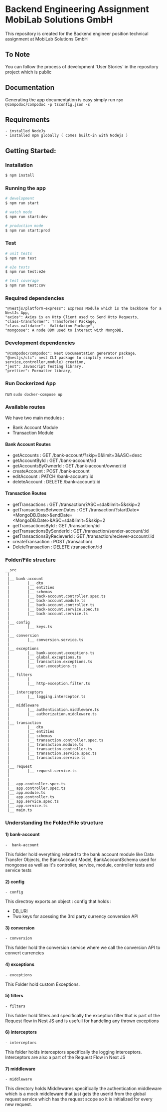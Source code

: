 # Backend Engineering Assignment MobiLab Solutions GmbH

This repository is created for the Backend engineer position technical assignment at MobiLab Solutions GmbH

## To Note

You can follow the process of development 'User Stories' in the repository project which is public 

## Documentation 

Generating the app documentation is easy 
simply run `npx @compodoc/compodoc -p tsconfig.json -s`

## Requirements
    - installed NodeJs  
    - installed npm globally ( comes built-in with Nodejs )

## Getting Started:

### Installation

```bash
$ npm install
```

### Running the app

```bash
# development
$ npm run start

# watch mode
$ npm run start:dev

# production mode
$ npm run start:prod
```

### Test

```bash
# unit tests
$ npm run test

# e2e tests
$ npm run test:e2e

# test coverage
$ npm run test:cov
```

### Required dependencies 
    "@nestjs/platform-express": Express Module which is the backbone for a NestJs App,
    "axios": Axios is an Http Client used to Send Http Requests,
    "class-transformer": Transformer Package,
    "class-validator":  Validation Package",
    "mongoose": A node ODM used to interact with MongoDB,
    
### Development dependencies 
    "@compodoc/compodoc": Nest Documentation generator package,
    "@nestjs/cli": nest CLI package to simplify resource( service,controller,module) creation,
    "jest": Javascript Testing library,
    "prettier": Formatter library,
    
### Run Dockerized App
run
   `sudo docker-compose up`
    
### Available routes

We have two main modules : 
- Bank Account Module
- Transaction Module

#### Bank Account Routes
- getAccounts : GET /bank-account/?skip=0&limit=3&ASC=desc
- getAccountById : GET /bank-account/:id
- getAccountsByOwnerId : GET /bank-account/owner/:id
- createAccount : POST /bank-account
- editAccount : PATCH /bank-account/:id
- deleteAccount : DELETE /bank-account/:id

#### Transaction Routes
- getTransactions : GET /transaction/?ASC=sda&limit=5&skip=2
- getTransactionsBetweenDates : GET /transaction/?startDate=<MongoDB.Date>&endDate=<MongoDB.Date>&ASC=sda&limit=5&skip=2
- getTransactionsById : GET /transaction/:id
- getTransactionsBySenderId : GET /transaction/sender-account/:id
- getTransactionsByRecieverId : GET /transaction/reciever-account/:id
- createTransaction : POST /transaction/
- DeleteTransaction : DELETE /transaction/:id

### Folder/File structure 

    __src
     |
     |__ bank-account
     |        |__ dto 
     |        |__ entities
     |        |__ schemas 
     |        |__ back-account.controller.spec.ts
     |        |__ back-account.module.ts
     |        |__ back-account.controller.ts
     |        |__ back-account.service.spec.ts
     |        |__ back-account.service.ts
     |
     |__ config
     |        |__ keys.ts
     |
     |__ conversion
     |        |__ conversion.service.ts
     |         
     |__ exceptions
     |        |__ bank-account.exceptions.ts
     |        |__ global.exceptions.ts
     |        |__ transaction.exceptions.ts
     |        |__ user.exceptions.ts
     |
     |__ filters
     |        |
     |        |__ http-exception.filter.ts
     |
     |__ interceptors
     |        |__ logging.interceptor.ts
     |
     |__ middleware
     |        |__ authentication.middleware.ts
     |        |__ authorization.middleware.ts
     |
     |__ transaction    
     |        |__ dto 
     |        |__ entities
     |        |__ schemas 
     |        |__ transaction.controller.spec.ts
     |        |__ transaction.module.ts
     |        |__ transaction.controller.ts
     |        |__ transaction.service.spec.ts
     |        |__ transaction.service.ts
     |
     |__ request
     |        |__ request.service.ts
     |
     |
     |__ app.controller.spec.ts
     |__ app.controller.spec.ts
     |__ app.module.ts
     |__ app.controller.ts
     |__ app.service.spec.ts
     |__ app.service.ts
     |__ main.ts
     

### Understanding the Folder/File structure

#### 1) bank-account

    -  bank-account 

This folder hold everything related to the bank account module like Data Transfer Objects, the BankAccount Model, BankAccountSchema used for mongoose as well as it's controller, service, module, controller tests and service tests 

#### 2) config
    
    - config  

This directroy exports an object : config that holds :
- DB_URI
- Two keys for acessing the 3rd party currency conversion API

#### 3) conversion

    - conversion 

This folder hold the conversion service where we call the conversion API to convert currencies

#### 4) exceptions 

    - exceptions

This Folder hold custom Exceptions.

#### 5) filters

    - filters

This folder hold filters and specifically the exception filter that is part of the Request flow in Nest JS and is usefull for handeling any thrown exceptions

#### 6) interceptors 

    - interceptors

This folder holds interceptors specifically the logging interceptors. Interceptors are also a part of the Request Flow in Next JS

#### 7) middleware

    - middleware

This directory holds Middlewares specifically the authentication middleware which is a mock middleware that just gets the userId from the global request service which has the request scope so it is initialized for every new request. 

